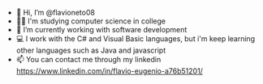 - 👋 Hi, I’m @flavioneto08
- 👨‍🎓 I'm studying computer science in college
- 💼 I’m currently working with software development
- 💻 I work with the C# and Visual Basic languages, but i'm keep learning other languages such as Java and javascript
- 📫 You can contact me through my linkedin https://www.linkedin.com/in/flavio-eugenio-a76b51201/



